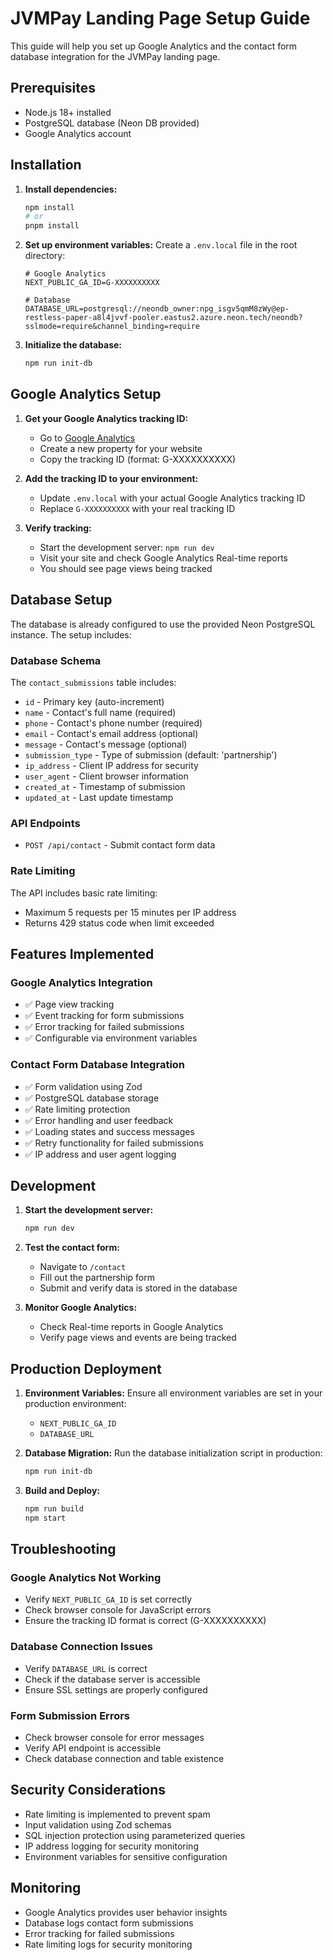 # JVMPay Landing Page Setup Guide

This guide will help you set up Google Analytics and the contact form database integration for the JVMPay landing page.

## Prerequisites

- Node.js 18+ installed
- PostgreSQL database (Neon DB provided)
- Google Analytics account

## Installation

1. **Install dependencies:**
   ```bash
   npm install
   # or
   pnpm install
   ```

2. **Set up environment variables:**
   Create a `.env.local` file in the root directory:
   ```env
   # Google Analytics
   NEXT_PUBLIC_GA_ID=G-XXXXXXXXXX

   # Database
   DATABASE_URL=postgresql://neondb_owner:npg_isgv5qmM8zWy@ep-restless-paper-a8l4jvvf-pooler.eastus2.azure.neon.tech/neondb?sslmode=require&channel_binding=require
   ```

3. **Initialize the database:**
   ```bash
   npm run init-db
   ```

## Google Analytics Setup

1. **Get your Google Analytics tracking ID:**
   - Go to [Google Analytics](https://analytics.google.com/)
   - Create a new property for your website
   - Copy the tracking ID (format: G-XXXXXXXXXX)

2. **Add the tracking ID to your environment:**
   - Update `.env.local` with your actual Google Analytics tracking ID
   - Replace `G-XXXXXXXXXX` with your real tracking ID

3. **Verify tracking:**
   - Start the development server: `npm run dev`
   - Visit your site and check Google Analytics Real-time reports
   - You should see page views being tracked

## Database Setup

The database is already configured to use the provided Neon PostgreSQL instance. The setup includes:

### Database Schema

The `contact_submissions` table includes:
- `id` - Primary key (auto-increment)
- `name` - Contact's full name (required)
- `phone` - Contact's phone number (required)
- `email` - Contact's email address (optional)
- `message` - Contact's message (optional)
- `submission_type` - Type of submission (default: 'partnership')
- `ip_address` - Client IP address for security
- `user_agent` - Client browser information
- `created_at` - Timestamp of submission
- `updated_at` - Last update timestamp

### API Endpoints

- `POST /api/contact` - Submit contact form data

### Rate Limiting

The API includes basic rate limiting:
- Maximum 5 requests per 15 minutes per IP address
- Returns 429 status code when limit exceeded

## Features Implemented

### Google Analytics Integration
- ✅ Page view tracking
- ✅ Event tracking for form submissions
- ✅ Error tracking for failed submissions
- ✅ Configurable via environment variables

### Contact Form Database Integration
- ✅ Form validation using Zod
- ✅ PostgreSQL database storage
- ✅ Rate limiting protection
- ✅ Error handling and user feedback
- ✅ Loading states and success messages
- ✅ Retry functionality for failed submissions
- ✅ IP address and user agent logging

## Development

1. **Start the development server:**
   ```bash
   npm run dev
   ```

2. **Test the contact form:**
   - Navigate to `/contact`
   - Fill out the partnership form
   - Submit and verify data is stored in the database

3. **Monitor Google Analytics:**
   - Check Real-time reports in Google Analytics
   - Verify page views and events are being tracked

## Production Deployment

1. **Environment Variables:**
   Ensure all environment variables are set in your production environment:
   - `NEXT_PUBLIC_GA_ID`
   - `DATABASE_URL`

2. **Database Migration:**
   Run the database initialization script in production:
   ```bash
   npm run init-db
   ```

3. **Build and Deploy:**
   ```bash
   npm run build
   npm start
   ```

## Troubleshooting

### Google Analytics Not Working
- Verify `NEXT_PUBLIC_GA_ID` is set correctly
- Check browser console for JavaScript errors
- Ensure the tracking ID format is correct (G-XXXXXXXXXX)

### Database Connection Issues
- Verify `DATABASE_URL` is correct
- Check if the database server is accessible
- Ensure SSL settings are properly configured

### Form Submission Errors
- Check browser console for error messages
- Verify API endpoint is accessible
- Check database connection and table existence

## Security Considerations

- Rate limiting is implemented to prevent spam
- Input validation using Zod schemas
- SQL injection protection using parameterized queries
- IP address logging for security monitoring
- Environment variables for sensitive configuration

## Monitoring

- Google Analytics provides user behavior insights
- Database logs contact form submissions
- Error tracking for failed submissions
- Rate limiting logs for security monitoring
